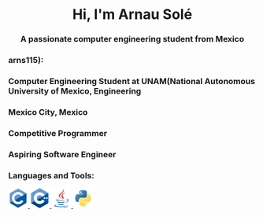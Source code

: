 <h1 align="center">Hi, I'm Arnau Solé</h1>
<h3 align="center">A passionate computer engineering student from Mexico</h3>
<h3 align="left">arns115):</h3>
<h3 align="left">Computer Engineering Student at UNAM(National Autonomous University of Mexico, Engineering</h3>
<h3 align="left">Mexico City, Mexico</h3>
<h3 align="left">Competitive Programmer</h3>
<h3 align="left">Aspiring Software Engineer</h3>

<h3 align="left">Languages and Tools:</h3>
<p align="left"> <a href="https://www.cprogramming.com/" target="_blank" rel="noreferrer"> <img src="https://raw.githubusercontent.com/devicons/devicon/master/icons/c/c-original.svg" alt="c" width="40" height="40"/> </a> <a href="https://www.w3schools.com/cpp/" target="_blank" rel="noreferrer"> <img src="https://raw.githubusercontent.com/devicons/devicon/master/icons/cplusplus/cplusplus-original.svg" alt="cplusplus" width="40" height="40"/> </a> <a href="https://www.java.com" target="_blank" rel="noreferrer"> <img src="https://raw.githubusercontent.com/devicons/devicon/master/icons/java/java-original.svg" alt="java" width="40" height="40"/> </a> <a href="https://www.python.org" target="_blank" rel="noreferrer"> <img src="https://raw.githubusercontent.com/devicons/devicon/master/icons/python/python-original.svg" alt="python" width="40" height="40"/> </a> </p>
